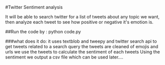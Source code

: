 #Twitter Sentiment analysis

 It will be able to search twitter for a list of tweets about any topic we want, then analyze each tweet to see how positive or negative it's emotion is.

##Run the code by :
python code.py

###what does it do:
it uses textblob and tweepy and twitter search api to get tweets related to a search query
the tweets are cleaned of emojis and urls
we use the tweets to calculate the sentiment of each tweets
Using the sentiment we output a csv file
which can be used later....
